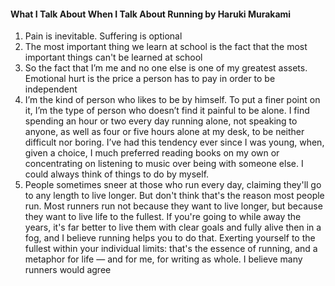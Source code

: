 #### What I Talk About When I Talk About Running by Haruki Murakami

1. Pain is inevitable. Suffering is optional
2. The most important thing we learn at school is the fact that the most important things can't be learned at school
3. So the fact that I’m me and no one else is one of my greatest assets. Emotional hurt is the price a person has to pay in order to be independent
4. I’m the kind of person who likes to be by himself. To put a finer point on it, I’m the type of person who doesn’t find it painful to be alone. I find spending an hour or two every day running alone, not speaking to anyone, as well as four or five hours alone at my desk, to be neither difficult nor boring. I’ve had this tendency ever since I was young, when, given a choice, I much preferred reading books on my own or concentrating on listening to music over being with someone else. I could always think of things to do by myself.
5. People sometimes sneer at those who run every day, claiming they'll go to any length to live longer. But don't think that's the reason most people run. Most runners run not because they want to live longer, but because they want to live life to the fullest. If you're going to while away the years, it's far better to live them with clear goals and fully alive then in a fog, and I believe running helps you to do that. Exerting yourself to the fullest within your individual limits: that's the essence of running, and a metaphor for life — and for me, for writing as whole. I believe many runners would agree
